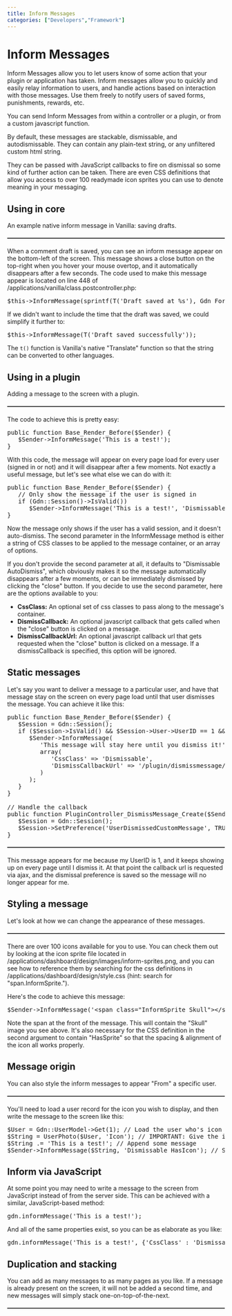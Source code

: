 ```yaml
---
title: Inform Messages
categories: ["Developers","Framework"]
---
```


# Inform Messages

Inform Messages allow you to let users know of some action that your plugin or application has taken. Inform messages allow you to quickly and easily relay information to users, and handle actions based on interaction with those messages. Use them freely to notify users of saved forms, punishments, rewards, etc.

You can send Inform Messages from within a controller or a plugin, or from a custom javascript function. 

By default, these messages are stackable, dismissable, and autodismissable. They can contain any plain-text string, or any unfiltered custom html string. 

They can be passed with JavaScript callbacks to fire on dismissal so some kind of further action can be taken. There are even CSS definitions that allow you access to over 100 readymade icon sprites you can use to denote meaning in your messaging.

## Using in core

An example native inform message in Vanilla: saving drafts. 

<img style="border: 1px solid #333; margin: 20px 0; display: block;" src="http://farm6.static.flickr.com/5091/5503092803_d4be13195b_o.png" alt="" /> 

When a comment draft is saved, you can see an inform message appear on the bottom-left of the screen. This message shows a close button on the top-right when you hover your mouse overtop, and it automatically disappears after a few seconds. The code used to make this message appear is located on line 448 of /applications/vanilla/class.postcontroller.php:

<pre lang="php">$this-&gt;InformMessage(sprintf(T('Draft saved at %s'), Gdn_Format::Date()));</pre>
<p>If we didn't want to include the time that the draft was saved, we could simplify it further to:</p>
<pre lang="php">$this-&gt;InformMessage(T('Draft saved successfully'));</pre>

The `t()` function is Vanilla's native "Translate" function so that the string can be converted to other languages. 

## Using in a plugin

Adding a message to the screen with a plugin. 

<img style="border: 1px solid #333; margin: 20px 0; display: block;" src="http://farm6.static.flickr.com/5019/5503917718_4f22ccd6e0_o.png" alt="" /> 

The code to achieve this is pretty easy:

<pre lang="php">public function Base_Render_Before($Sender) {<br />   $Sender-&gt;InformMessage('This is a test!');<br />}</pre>
<p>With this code, the message will appear on every page load for every user (signed in or not) and it will disappear after a few moments. Not exactly a useful message, but let's see what else we can do with it:</p>
<pre lang="php">public function Base_Render_Before($Sender) {<br />   // Only show the message if the user is signed in<br />   if (Gdn::Session()-&gt;IsValid())<br />      $Sender-&gt;InformMessage('This is a test!', 'Dismissable');<br />}</pre>

Now the message only shows if the user has a valid session, and it doesn't auto-dismiss. The second parameter in the InformMessage method is either a string of CSS classes to be applied to the message container, or an array of options. 

If you don't provide the second parameter at all, it defaults to "Dismissable AutoDismiss", which obviously makes it so the message automatically disappears after a few moments, or can be immediately dismissed by clicking the "close" button. If you decide to use the second parameter, here are the options available to you:

* <strong>CssClass:</strong> An optional set of css classes to pass along to the message's container.
* <strong>DismissCallback:</strong> An optional javascript callback that gets called when the "close" button is clicked on a message.
* <strong>DismissCallbackUrl:</strong> An optional javascript callback url that gets requested when the "close" button is clicked on a message. If a dismissCallback is specified, this option will be ignored.

## Static messages

Let's say you want to deliver a message to a particular user, and have that message stay on the screen on every page load until that user dismisses the message. You can achieve it like this:

<pre lang="php">public function Base_Render_Before($Sender) {<br />   $Session = Gdn::Session();<br />   if ($Session-&gt;IsValid() &amp;&amp; $Session-&gt;User-&gt;UserID == 1 &amp;&amp; $Session-&gt;GetPreference('UserDismissedCustomMessage', false) == false) {<br />      $Sender-&gt;InformMessage(<br />         'This message will stay here until you dismiss it!',<br />         array(<br />            'CssClass' =&gt; 'Dismissable',<br />            'DismissCallbackUrl' =&gt; '/plugin/dismissmessage/'<br />         )<br />      );<br />   }<br />}<br /><br />// Handle the callback<br />public function PluginController_DismissMessage_Create($Sender) {<br />   $Session = Gdn::Session();<br />   $Session-&gt;SetPreference('UserDismissedCustomMessage', TRUE);<br />}</pre>

<img style="border: 1px solid #333; margin: 20px 0; display: block;" src="http://farm6.static.flickr.com/5254/5503327977_f14304669c_o.png" alt="" /> 

This message appears for me because my UserID is 1, and it keeps showing up on every page until I dismiss it. At that point the callback url is requested via ajax, and the dismissal preference is saved so the message will no longer appear for me.

## Styling a message

Let's look at how we can change the appearance of these messages. 

<img style="border: 1px solid #333; margin: 20px 0; display: block;" src="http://farm6.static.flickr.com/5014/5503328011_3d92a293b7_o.png" alt="" /> 

There are over 100 icons available for you to use. You can check them out by looking at the icon sprite file located in /applications/dashboard/design/images/inform-sprites.png, and you can see how to reference them by searching for the css definitions in /applications/dashboard/design/style.css (hint: search for "span.InformSprite."). 

Here's the code to achieve this message:

<pre lang="php">$Sender-&gt;InformMessage('&lt;span class="InformSprite Skull"&gt;&lt;/span&gt; This is a test!', 'Dismissable HasSprite');</pre>

Note the span at the front of the message. This will contain the "Skull" image you see above. It's also necessary for the CSS definition in the second argument to contain "HasSprite" so that the spacing &amp; alignment of the icon all works properly.

## Message origin

You can also style the inform messages to appear "From" a specific user. <img style="border: 1px solid #333; margin: 20px 0; display: block;" src="http://farm6.static.flickr.com/5098/5503917812_cfa84f0c24_o.png" alt="" /> 

You'll need to load a user record for the icon you wish to display, and then write the message to the screen like this:

<pre lang="php">$User = Gdn::UserModel-&gt;Get(1); // Load the user who's icon you want to show<br />$String = UserPhoto($User, 'Icon'); // IMPORTANT: Give the icon a css class of "Icon" <br />$String .= 'This is a test!'; // Append some message<br />$Sender-&gt;InformMessage($String, 'Dismissable HasIcon'); // Send to the screen</pre>

## Inform via JavaScript

At some point you may need to write a message to the screen from JavaScript instead of from the server side. This can be achieved with a similar, JavaScript-based method:</p>
<pre lang="javascript">gdn.informMessage('This is a test!');</pre>
<p>And all of the same properties exist, so you can be as elaborate as you like:</p>
<pre lang="javascript">gdn.informMessage('This is a test!', {'CssClass' : 'Dismissable', 'DismissCallback' : 'some_function', 'DismissCallbackUrl' : '/relative/path/to/callback/url'});</pre>

## Duplication and stacking

You can add as many messages to as many pages as you like. If a message is already present on the screen, it will not be added a second time, and new messages will simply stack one-on-top-of-the-next. <img style="border: 1px solid #333; margin: 20px 0; display: block;" src="http://farm6.static.flickr.com/5300/5503917872_92042ca343_o.png" alt="" />

